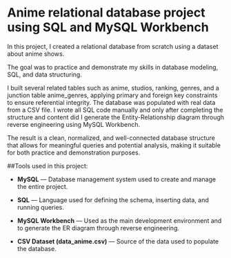 # Anime relational database project using SQL and MySQL Workbench

In this project, I created a relational database from scratch using a dataset about anime shows.

The goal was to practice and demonstrate my skills in database modeling, SQL, and data structuring. 

I built several related tables such as anime, studios, ranking, genres, and a junction table anime_genres, applying primary and foreign key constraints to ensure referential integrity. The database was populated with real data from a CSV file. I wrote all SQL code manually and only after completing the structure and content did I generate the Entity-Relationship diagram through reverse engineering using MySQL Workbench. 

The result is a clean, normalized, and well-connected database structure that allows for meaningful queries and potential analysis, making it suitable for both practice and demonstration purposes.


##Tools used in this project:

- **MySQL** — Database management system used to create and manage the entire project.

- **SQL** — Language used for defining the schema, inserting data, and running queries.

- **MySQL Workbench** — Used as the main development environment and to generate the ER diagram through reverse engineering.

- **CSV Dataset (data_anime.csv)** — Source of the data used to populate the database.
